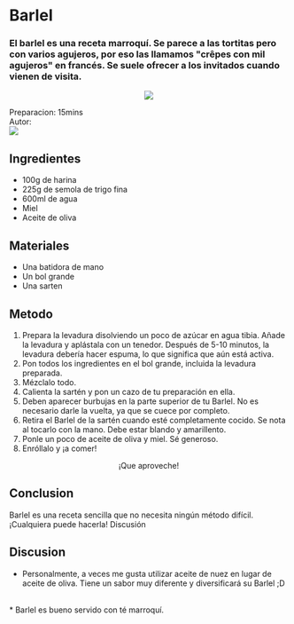 # Barlel
### El barlel es una receta marroquí. Se parece a las tortitas pero con varios agujeros, por eso las llamamos "crêpes con mil agujeros" en francés. Se suele ofrecer a los invitados cuando vienen de visita.

<p align="center">
<img src="https://www.capetocasa.com/wp-content/uploads/2021/03/Breakfast-in-Morocco-pita-bread-585x390.jpg" />
</p>

Preparacion: 15mins  
Autor:  
<a href="https://discord.com"><img src="https://img.shields.io/badge/Discord-nouille%232370-25?style=for-the-badge&logo=discord" /> </a>  

## Ingredientes
* 100g de harina
* 225g de semola de trigo fina
* 600ml de agua
* Miel
* Aceite de oliva
## Materiales
* Una batidora de mano
* Un bol grande
* Una sarten
## Metodo
1.   Prepara la levadura disolviendo un poco de azúcar en agua tibia. Añade la levadura y aplástala con un tenedor. Después de 5-10 minutos, la levadura debería hacer espuma, lo que significa que aún está activa.
2. Pon todos los ingredientes en el bol grande, incluida la levadura preparada.
3. Mézclalo todo.
4. Calienta la sartén y pon un cazo de tu preparación en ella.
5. Deben aparecer burbujas en la parte superior de tu Barlel. No es necesario darle la vuelta, ya que se cuece por completo.
6. Retira el Barlel de la sartén cuando esté completamente cocido. Se nota al tocarlo con la mano. Debe estar blando y amarillento.
7. Ponle un poco de aceite de oliva y miel. Sé generoso.
8.  Enróllalo y ¡a comer!
<p align="center"> 
¡Que aproveche! </p>

## Conclusion
Barlel es una receta sencilla que no necesita ningún método difícil. ¡Cualquiera puede hacerla!
Discusión

## Discusion
* Personalmente, a veces me gusta utilizar aceite de nuez en lugar de aceite de oliva. Tiene un sabor muy diferente y diversificará su Barlel ;D
<br>
* Barlel es bueno servido con té marroquí. 
